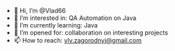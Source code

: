 - 👋 Hi, I’m @Vlad66
- 👀 I’m interested in: QA Automation on Java
- 🌱 I’m currently learning: Java
- 💞️ I’m opened for: collaboration on interesting projects
- 📫 How to reach: vlv.zagorodnyi@gmail.com

<!---
Vlad66/Vlad66 is a ✨ special ✨ repository because its `README.md` (this file) appears on your GitHub profile.
You can click the Preview link to take a look at your changes.
--->
